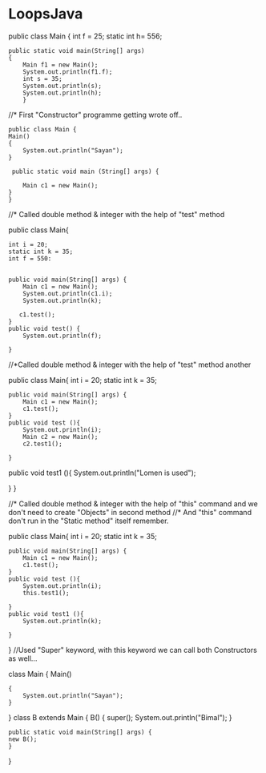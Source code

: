 # LoopsJava

public class Main {
    int f = 25;
    static int h= 556;


    public static void main(String[] args)
    {
        Main f1 = new Main();
        System.out.println(f1.f);
        int s = 35;
        System.out.println(s);
        System.out.println(h);
        }


//* First "Constructor" programme getting wrote off..

    public class Main {
    Main()
    {
        System.out.println("Sayan");
    }

     public static void main (String[] args) {

        Main c1 = new Main();
    }
    }


//* Called double method & integer with the help of "test" method

public class Main{

    int i = 20;
    static int k = 35;
    int f = 550:


    public void main(String[] args) {
        Main c1 = new Main();
        System.out.println(c1.i);
        System.out.println(k);

       c1.test();
    }
    public void test() {
        System.out.println(f);

    }

//*Called double method & integer with the help of "test" method another

public class Main{
    int i = 20;
    static int k = 35;

    public void main(String[] args) {
        Main c1 = new Main();
        c1.test();
    }
    public void test (){
        System.out.println(i);
        Main c2 = new Main();
        c2.test1();

    }
   public void test1 (){
        System.out.println("Lomen is used");

   }
}

//* Called double method & integer with the help of "this" command and we don't need to create "Objects" in second method
//*    And "this" command don't run in the "Static method" itself remember.

public class Main{
    int i = 20;
    static int k = 35;

    public void main(String[] args) {
        Main c1 = new Main();
        c1.test();
    }
    public void test (){
        System.out.println(i);
        this.test1();

    }
    public void test1 (){
        System.out.println(k);

    }
}
//Used "Super" keyword, with this keyword we can call both Constructors as well...

class Main {
    Main()

    {
        System.out.println("Sayan");
    }

}
class B extends
        Main {
    B()
    {
        super();
        System.out.println("Bimal");
    }

    public static void main(String[] args) {
    new B();
    }
}


